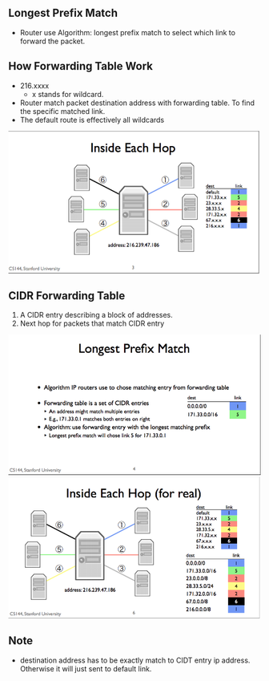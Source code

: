 ## Longest Prefix Match
* Router use Algorithm: longest prefix match to select which link to forward the packet.


## How Forwarding Table Work
* 216.xxxx
  * x stands for wildcard.
* Router match packet destination address with forwarding table. To find the specific matched link.
* The default route is effectively all wildcards

<img src="../assets/forwarding_table.png" />


## CIDR Forwarding Table
1. A CIDR entry describing a block of addresses.
2. Next hop for packets that match CIDR entry

<img src="../assets/lpm.png" />

<img src="../assets/forwarding_table_real.png">

## Note
* destination address has to be exactly match to CIDT entry ip address. Otherwise it will just sent to default link.
